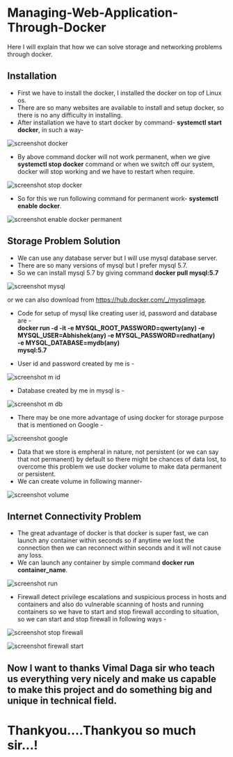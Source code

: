# Managing-Web-Application-Through-Docker
Here I will explain that how we can solve storage and networking problems through docker. 


## Installation
* First we have to install the docker, I installed the docker on top of Linux os.
* There are so many websites are available to install and setup docker, so there is no any difficulty in installing.
* After installation we have to start docker by command- **systemctl start docker**, in such a way- 

![screenshot docker](https://user-images.githubusercontent.com/64313278/80433023-69c31d00-8913-11ea-87b3-c26a5120271e.png)

* By above command docker will not work permanent, when we give **systemctl stop docker** command or when we switch off our system, docker will stop working and we have to restart when require.

![screenshot stop docker](https://user-images.githubusercontent.com/64313278/80468099-60aa6e00-895c-11ea-818d-ade2db18b5b6.png)

* So for this we run following command for permanent work- **systemctl enable docker**.

![screenshot enable docker permanent](https://user-images.githubusercontent.com/64313278/80468379-b8e17000-895c-11ea-91ba-2f5a84a0d8be.png)


## Storage Problem Solution
* We can use any database server but I will use mysql database server.
* There are so many versions of mysql but I prefer mysql 5.7.
* So we can install mysql 5.7 by giving command **docker pull mysql:5.7**  

![screenshot mysql](https://user-images.githubusercontent.com/64313278/80432966-439d7d00-8913-11ea-87a1-ac21b2e69577.png)

or we can also download from https://hub.docker.com/_/mysqlimage.

* Code for setup of mysql like creating user id, password and database are -   
   **docker run -d -it
  -e MYSQL_ROOT_PASSWORD=qwerty(any)
  -e MYSQL_USER=Abhishek(any)
  -e MYSQL_PASSWORD=redhat(any)    
  -e MYSQL_DATABASE=mydb(any)      
   mysql:5.7**

* User id and password created by me is -

![screenshot m id](https://user-images.githubusercontent.com/64313278/80481605-67db7700-8970-11ea-8a5b-d75023a13df4.png)

* Database created by me in mysql is -

![screenshot m db](https://user-images.githubusercontent.com/64313278/80481671-86da0900-8970-11ea-9e41-1c6500bfe674.png)

* There may be one more advantage of using docker for storage purpose that is mentioned on Google -  


![screenshot google](https://user-images.githubusercontent.com/64313278/80381920-440c2880-88bf-11ea-9e46-dd4c7aab515e.jpg)

* Data that we store is empheral in nature, not persistent (or we can say that not permanent) by default so there might be chances of data lost, to overcome this problem we use docker volume to make data permanent or persistent.
* We can create volume in following manner- 

![screenshot volume](https://user-images.githubusercontent.com/64313278/80381586-c516f000-88be-11ea-9b69-5ad9616598d9.png)


## Internet Connectivity Problem

* The great advantage of docker is that docker is super fast, we can launch any container within seconds so if anytime we lost the connection then we can reconnect within seconds and it will not cause any loss.
* We can launch any container by simple command **docker run container_name**.

![screenshot run](https://user-images.githubusercontent.com/64313278/80468262-94859380-895c-11ea-8443-539c46cc4fc8.png)

* Firewall detect privilege escalations and suspicious process in hosts and containers and also do vulnerable scanning of hosts and running containers so we have to start and stop firewall according to situation, so we can start and stop firewall in following ways -

![screenshot stop firewall](https://user-images.githubusercontent.com/64313278/80468184-80da2d00-895c-11ea-98ff-75bcdddc2c31.png)

![screenshot firewall start](https://user-images.githubusercontent.com/64313278/80468311-a5cea000-895c-11ea-967d-81562a278c34.png)

## Now I want to thanks Vimal Daga sir who teach us everything very nicely and make us capable to make this project and do something big and unique in technical field.
# Thankyou....Thankyou so much sir...!
